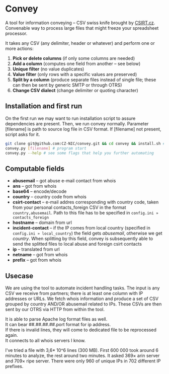 # Convey

A tool for information conveying – CSV swiss knife brought by [CSIRT.cz](https://csirt.cz). Convenable way to process large files that might freeze your spreadsheet processor.

It takes any CSV (any delimiter, header or whatever) and perform one or more actions:

1) **Pick or delete columns** (if only some columns are needed)
2) **Add a column** (computes one field from another – see below)
3) **Unique filter** (no value duplicates)
4) **Value filter** (only rows with a specific values are preserved)
5) **Split by a column** (produce separate files instead of single file; these can then be sent by generic SMTP or through OTRS)
6) **Change CSV dialect** (change delimiter or quoting character)

## Installation and first run

On the first run we may want to run installation script to assure dependencies are present. Then, we run convey normally. Parameter [filename] is path to source log file in CSV format.
 If [filename] not present, script asks for it.


```bash
git clone git@github.com:CZ-NIC/convey.git && cd convey && install.sh # on first run we assure some dependencies
convey.py [filename] # program start
convey.py --help # see some flags that help you further automating
``` 

## Computable fields

* **abusemail** – got abuse e-mail contact from whois
* **ans** – got from whois
* **base64** – encode/decode
* **country** – country code from whois
* **csirt-contact** – e-mail addres corresponding with country code, taken from your personal contacts_foreign CSV in the format `country,abusemail`. Path to this file has to be specified in `config.ini » contacts_foreign`
* **hostname** – domain from url
* **incident-contact** – if the IP comes from local country (specified in `config.ini » local_country`) the field gets *abusemail*, otherwise we get *country*. When splitting by this field, convey is subsequently able to send the splitted files to local abuse and foreign csirt contacts 
* **ip** – translated from url
* **netname** – got from whois
* **prefix** – got from whois

## Usecase
We are using the tool to automate incident handling tasks. The input is any CSV we receive from partners; there is at least one column with IP addresses or URLs. We fetch whois information and produce a set of CSV grouped by country AND/OR abusemail related to IPs. These CSVs are then sent by our OTRS via HTTP from within the tool.
 
It is able to parse Apache log format files as well.  
It can bear ##.##.##.##.port format for ip address.  
If there is invalid lines, they will come to dedicated file to be reprocessed again.   
It connects to all whois servers I know.

I've tried a file with 3,6* 10^6 lines (300 MB). First 600 000 took around 6 minutes to analyze, the rest around two minutes. It asked 369× arin server and 709× ripe server. There were only 960 of unique IPs in 702 different IP prefixes.
